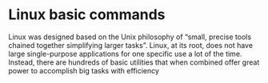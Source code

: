 # Linux basic commands

Linux was designed based on the Unix philosophy of “small, precise tools chained together simplifying larger tasks”. Linux, at its root, does not have large single-purpose applications for one specific use a lot of the time. Instead, there are hundreds of basic utilities that when combined offer great power to accomplish big tasks with efficiency
